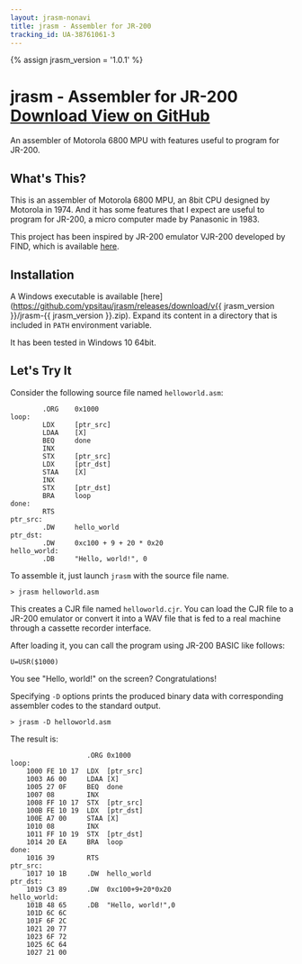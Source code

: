 ```yaml
---
layout: jrasm-nonavi
title: jrasm - Assembler for JR-200
tracking_id: UA-38761061-3
---
```

{% assign jrasm_version = '1.0.1' %}

<div class="jumbotron">
  <div class="container-fluid">
	<h1 class="display-4">jrasm - Assembler for JR-200
	  <span class="float-right">
		<a class="btn btn-secondary" href="https://github.com/ypsitau/jrasm/releases/download/v{{ jrasm_version }}/jrasm-{{ jrasm_version }}.zip">
		  <i class="fas fa-download mr-2"></i>Download
		</a>
		<a class="btn btn-secondary" href="https://github.com/ypsitau/jrasm">
		  <i class="fab fa-github mr-2"></i>View on GitHub
		</a>
	  </span>
	</h1>
	<p class="lead">
	An assembler of Motorola 6800 MPU with features useful to program for JR-200.
	</p>
  </div>
</div>


## What's This?

This is an assembler of Motorola 6800 MPU, an 8bit CPU designed by Motorola in 1974.
And it has some features that I expect are useful to program for JR-200, a micro computer made by Panasonic in 1983.

This project has been inspired by JR-200 emulator VJR-200 developed by FIND,
which is available [here](http://www17.plala.or.jp/find_jr200/vjr200_en.html).

## Installation

A Windows executable is available [here](https://github.com/ypsitau/jrasm/releases/download/v{{ jrasm_version }}/jrasm-{{ jrasm_version }}.zip).
Expand its content in a directory that is included in `PATH` environment variable.

It has been tested in Windows 10 64bit.


## Let's Try It

Consider the following source file named `helloworld.asm`:

```
        .ORG    0x1000
loop:
        LDX     [ptr_src]
        LDAA    [X]
        BEQ     done
        INX
        STX     [ptr_src]
        LDX     [ptr_dst]
        STAA    [X]
        INX
        STX     [ptr_dst]
        BRA     loop
done:
        RTS
ptr_src:
        .DW     hello_world
ptr_dst:
        .DW     0xc100 + 9 + 20 * 0x20
hello_world:
        .DB     "Hello, world!", 0
```

To assemble it, just launch `jrasm` with the source file name.

```
> jrasm helloworld.asm
```

This creates a CJR file named `helloworld.cjr`. You can load the CJR file to a JR-200 emulator
or convert it into a WAV file that is fed to a real machine through a cassette recorder interface.

After loading it, you can call the program using JR-200 BASIC like follows:

```
U=USR($1000)
```

You see "Hello, world!" on the screen? Congratulations!

Specifying `-D` options prints the produced binary data with corresponding assembler codes
to the standard output.

```
> jrasm -D helloworld.asm
```

The result is:

```
                   .ORG 0x1000
loop:
    1000 FE 10 17  LDX  [ptr_src]
    1003 A6 00     LDAA [X]
    1005 27 0F     BEQ  done
    1007 08        INX 
    1008 FF 10 17  STX  [ptr_src]
    100B FE 10 19  LDX  [ptr_dst]
    100E A7 00     STAA [X]
    1010 08        INX 
    1011 FF 10 19  STX  [ptr_dst]
    1014 20 EA     BRA  loop
done:
    1016 39        RTS 
ptr_src:
    1017 10 1B     .DW  hello_world
ptr_dst:
    1019 C3 89     .DW  0xc100+9+20*0x20
hello_world:
    101B 48 65     .DB  "Hello, world!",0
    101D 6C 6C   
    101F 6F 2C   
    1021 20 77   
    1023 6F 72   
    1025 6C 64   
    1027 21 00   
```
